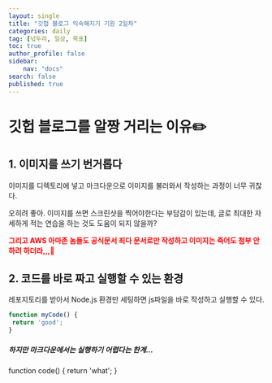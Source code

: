 ```yaml
---
layout: single
title: "깃헙 블로그 익숙해지기 기원 2일차"
categories: daily
tag: [넋두리, 일상, 목표]
toc: true
author_profile: false
sidebar:
    nav: "docs"
search: false
published: true
---
```


# 깃헙 블로그를 알짱 거리는 이유✏️



## 1. 이미지를 쓰기 번거롭다

이미지를 디렉토리에 넣고 마크다운으로 이미지를 불러와서 작성하는 과정이 너무 귀찮다.

오히려 좋아. 이미지를 쓰면 스크린샷을 찍어야한다는 부담감이 있는데, 글로 최대한 자세하게 적는 연습을 하는 것도 도움이 되지 않을까?

<span style="color:red">**그리고 AWS 아마존 놈들도 공식문서 죄다 문서로만 작성하고 이미지는 죽어도 첨부 안하려 하더라,,,👿**</span>



## 2. 코드를 바로 짜고 실행할 수 있는 환경

레포지토리를 받아서 Node.js 환경만 세팅하면 js파일을 바로 작성하고 실행할 수 있다. 

```javascript
function myCode() {
 return 'good';
}
```

##### 하지만 마크다운에서는 실행하기 어렵다는 한계...

function code() {
return 'what';
}
